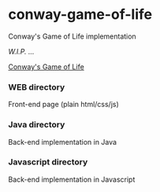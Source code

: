 # conway-game-of-life
Conway's Game of Life implementation

_W.I.P. ..._

[Conway's Game of Life](https://en.wikipedia.org/wiki/Conway%27s_Game_of_Life)

### WEB directory
Front-end page (plain html/css/js)

### Java directory
Back-end implementation in Java

### Javascript directory
Back-end implementation in Javascript
